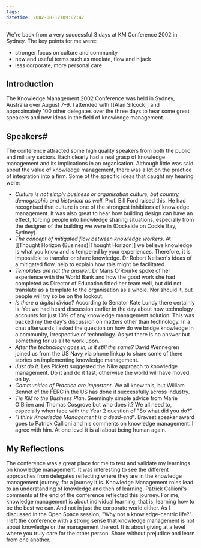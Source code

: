```yaml
---
tags: 
datetime: 2002-08-12T09:07:47
---
```

We're back from a very successful 3 days at KM Conference 2002 in Sydney. The key points for me were:
- stronger focus on culture and community
- new and useful terms such as mediate, flow and hijack
- less corporate, more personal care
## Introduction
The Knowledge Management 2002 Conference was held in Sydney, Australia over August 7–9. I attended with [[Alan Silcock]] and approximately 100 other delegates over the three days to hear some great speakers and new ideas in the field of knowledge management.
## Speakers#
The conference attracted some high quality speakers from both the public and military sectors. Each clearly had a real grasp of knowledge management and its implications in an organisation. Although little was said about the value of knowledge management, there was a lot on the practice of integration into a firm. Some of the specific ideas that caught my hearing were:
- *Culture is not simply business or organisation culture, but country, demographic and historical as well*. Prof. Bill Ford raised this. He had recognised that culture is one of the strongest inhibitors of knowledge management. It was also great to hear how building design can have an effect, forcing people into knowledge sharing situations, especially from the designer of the building we were in (Dockside on Cockle Bay, Sydney).
- *The concept of mitigated flow between knowledge workers*. At [[Thought Horizon (Business)|Thought Horizon]] we believe knowledge is what you know and is tempered by your experiences. Therefore, it is impossible to transfer or share knowledge. Dr Robert Neilsen's ideas of a mitigated flow, help to explain how this might be facilitated.
- *Templates are not the answer*. Dr Maris O'Rourke spoke of her experience with the World Bank and how the good work she had completed as Director of Education fitted her team well, but did not translate as a template to the organisation as a whole. Nor should it, but people will try so be on the lookout. 
- *Is there a digital divide?* According to Senator Kate Lundy there certainly is. Yet we had heard discussion earlier in the day about how technology accounts for just 10% of any knowledge management solution. This was backed my the day's discussion on matters other than technology. In a chat afterwards I asked the question on how do we bridge knowledge in a community, irrespective of technology. As yet there is no answer but something for us all to work upon. 
- *After the technology goes in, is it still the same?* David Wennegren joined us from the US Navy via phone linkup to share some of there stories on implementing knowledge management.
- *Just do it*. Les Pickett suggested the Nike approach to knowledge management. Do it and do it fast, otherwise the world will have moved on by.
- *Communities of Practice are important*. We all knew this, but William Bennet of the FERC in the US has done it successfully across industry.
- *Tie KM to the Business Plan*. Seemingly simple advice from Marie O'Brien and Thomas Cosgrove but who does it? We all need to, especially when face with the Year 2 question of "So what did you do?”
- *”I think Knowledge Management is a dead-end*". Bravest speaker award goes to Patrick Callioni and his comments on knowledge management. I agree with him. At one level it is all about being human again.
## My Reflections
The conference was a great place for me to test and validate my learnings on knowledge management. It was interesting to see the different approaches from delegates reflecting where they are in the knowledge management journey, for a journey it is. Knowledge Management roles lead to an understanding of knowledge and then of learning. Patrick Callioni's comments at the end of the conference reflected this journey. For me, knowledge management is about individual learning, that is, learning how to be the best we can. And not in just the corporate world either. As I discussed in the Open Space session, "Why not a knowledge-centric life?". I left the conference with a strong sense that knowledge management is not about knowledge or the management thereof. It is about giving at a level where you truly care for the other person. Share without prejudice and learn from one another.